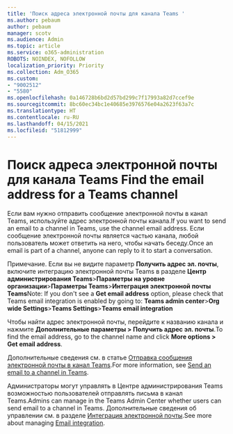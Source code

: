 ```yaml
---
title: 'Поиск адреса электронной почты для канала Teams '
ms.author: pebaum
author: pebaum
manager: scotv
ms.audience: Admin
ms.topic: article
ms.service: o365-administration
ROBOTS: NOINDEX, NOFOLLOW
localization_priority: Priority
ms.collection: Adm_O365
ms.custom:
- "9002512"
- "5580"
ms.openlocfilehash: 0a146728b6bd2d57bd299c7f17993a82d7ccef9e
ms.sourcegitcommit: 8bc60ec34bc1e40685e3976576e04a2623f63a7c
ms.translationtype: HT
ms.contentlocale: ru-RU
ms.lasthandoff: 04/15/2021
ms.locfileid: "51812999"
---
```

# <a name="find-the-email-address-for-a-teams-channel"></a><span data-ttu-id="bbd26-102">Поиск адреса электронной почты для канала Teams </span><span class="sxs-lookup"><span data-stu-id="bbd26-102">Find the email address for a Teams channel</span></span>

<span data-ttu-id="bbd26-103">Если вам нужно отправить сообщение электронной почты в канал Teams, используйте адрес электронной почты канала.</span><span class="sxs-lookup"><span data-stu-id="bbd26-103">If you want to send an email to a channel in Teams, use the channel email address.</span></span> <span data-ttu-id="bbd26-104">Если сообщение электронной почты является частью канала, любой пользователь может ответить на него, чтобы начать беседу.</span><span class="sxs-lookup"><span data-stu-id="bbd26-104">Once an email is part of a channel, anyone can reply to it to start a conversation.</span></span>

<span data-ttu-id="bbd26-105">Примечание. Если вы не видите параметр **Получить адрес эл. почты**, включите интеграцию электронной почты Teams в разделе **Центр администрирования Teams**>**Параметры на уровне организации**>**Параметры Teams**>**Интеграция электронной почты Teams**</span><span class="sxs-lookup"><span data-stu-id="bbd26-105">Note: If you don't see a **Get email address** option, please check that Teams email integration is enabled by going to: **Teams admin center**>**Org wide Settings**>**Teams Settings**>**Teams email integration**</span></span>

<span data-ttu-id="bbd26-106">Чтобы найти адрес электронной почты, перейдите к названию канала и нажмите **Дополнительные параметры > Получить адрес эл. почты**.</span><span class="sxs-lookup"><span data-stu-id="bbd26-106">To find the email address, go to the channel name and click **More options > Get email address**.</span></span>

<span data-ttu-id="bbd26-107">Дополнительные сведения см. в статье [Отправка сообщения электронной почты в канал Teams](https://support.office.com/article/send-an-email-to-a-channel-in-teams-d91db004-d9d7-4a47-82e6-fb1b16dfd51e).</span><span class="sxs-lookup"><span data-stu-id="bbd26-107">For more information, see [Send an email to a channel in Teams](https://support.office.com/article/send-an-email-to-a-channel-in-teams-d91db004-d9d7-4a47-82e6-fb1b16dfd51e).</span></span>

<span data-ttu-id="bbd26-108">Администраторы могут управлять в Центре администрирования Teams возможностью пользователей отправлять письма в канал Teams.</span><span class="sxs-lookup"><span data-stu-id="bbd26-108">Admins can manage in the Teams Admin Center whether users can send email to a channel in Teams.</span></span> <span data-ttu-id="bbd26-109">Дополнительные сведения об управлении см. в разделе [Интеграция электронной почты](https://docs.microsoft.com/microsoftteams/enable-features-office-365#email-integration).</span><span class="sxs-lookup"><span data-stu-id="bbd26-109">See more about managing [Email integration](https://docs.microsoft.com/microsoftteams/enable-features-office-365#email-integration).</span></span>
